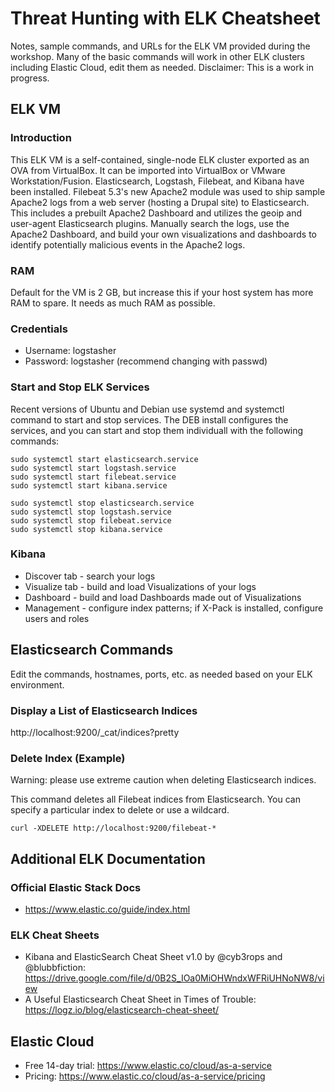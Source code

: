 # Threat Hunting with ELK Cheatsheet

Notes, sample commands, and URLs for the ELK VM provided during the workshop. Many of the basic commands will work in other ELK clusters including Elastic Cloud, edit them as needed. Disclaimer: This is a work in progress.

## ELK VM

### Introduction
This ELK VM is a self-contained, single-node ELK cluster exported as an OVA from VirtualBox. It can be imported into VirtualBox or VMware Workstation/Fusion. Elasticsearch, Logstash, Filebeat, and Kibana have been installed. Filebeat 5.3's new Apache2 module was used to ship sample Apache2 logs from a web server (hosting a Drupal site) to Elasticsearch. This includes a prebuilt Apache2 Dashboard and utilizes the geoip and user-agent Elasticsearch plugins. Manually search the logs, use the Apache2 Dashboard, and build your own visualizations and dashboards to identify potentially malicious events in the Apache2 logs.

### RAM
Default for the VM is 2 GB, but increase this if your host system has more RAM to spare. It needs as much RAM as possible.

### Credentials
* Username: logstasher
* Password: logstasher (recommend changing with passwd)

### Start and Stop ELK Services
Recent versions of Ubuntu and Debian use systemd and systemctl command to start and stop services. The DEB install configures the services, and you can start and stop them individuall with the following commands:
```
sudo systemctl start elasticsearch.service
sudo systemctl start logstash.service
sudo systemctl start filebeat.service
sudo systemctl start kibana.service

sudo systemctl stop elasticsearch.service
sudo systemctl stop logstash.service
sudo systemctl stop filebeat.service
sudo systemctl stop kibana.service
```

### Kibana
* Discover tab - search your logs
* Visualize tab - build and load Visualizations of your logs
* Dashboard - build and load Dashboards made out of Visualizations
* Management - configure index patterns; if X-Pack is installed, configure users and roles

## Elasticsearch Commands
Edit the commands, hostnames, ports, etc. as needed based on your ELK environment. 

### Display a List of Elasticsearch Indices
http://localhost:9200/_cat/indices?pretty

### Delete Index (Example)
Warning: please use extreme caution when deleting Elasticsearch indices.

This command deletes all Filebeat indices from Elasticsearch. You can specify a particular index to delete or use a wildcard.
```
curl -XDELETE http://localhost:9200/filebeat-*
```

## Additional ELK Documentation

### Official Elastic Stack Docs
* https://www.elastic.co/guide/index.html

### ELK Cheat Sheets
* Kibana and ElasticSearch Cheat Sheet v1.0 by @cyb3rops and @blubbfiction: https://drive.google.com/file/d/0B2S_IOa0MiOHWndxWFRiUHNoNW8/view
* A Useful Elasticsearch Cheat Sheet in Times of Trouble: https://logz.io/blog/elasticsearch-cheat-sheet/


## Elastic Cloud
* Free 14-day trial: https://www.elastic.co/cloud/as-a-service
* Pricing: https://www.elastic.co/cloud/as-a-service/pricing
